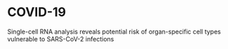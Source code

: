 # COVID-19
Single-cell RNA analysis reveals potential risk of organ-specific cell types vulnerable to SARS-CoV-2 infections
